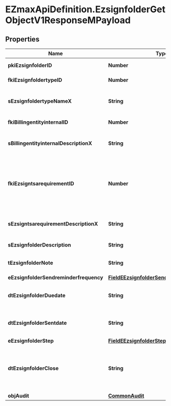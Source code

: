 # EZmaxApiDefinition.EzsignfolderGetObjectV1ResponseMPayload

## Properties

Name | Type | Description | Notes
------------ | ------------- | ------------- | -------------
**pkiEzsignfolderID** | **Number** | The unique ID of the Ezsignfolder | 
**fkiEzsignfoldertypeID** | **Number** | The unique ID of the Ezsignfoldertype. | 
**sEzsignfoldertypeNameX** | **String** | The name of the Ezsignfoldertype in the language of the requester | 
**fkiBillingentityinternalID** | **Number** | The unique ID of the Billingentityinternal. | 
**sBillingentityinternalDescriptionX** | **String** | The description of the Billingentityinternal in the language of the requester | 
**fkiEzsigntsarequirementID** | **Number** | The unique ID of the Ezsigntsarequirement.  Determine if a Time Stamping Authority should add a timestamp on each of the signature. Valid values:  |Value|Description| |-|-| |1|No. TSA Timestamping will requested. This will make all signatures a lot faster since no round-trip to the TSA server will be required. Timestamping will be made using eZsign server&#39;s time.| |2|Best effort. Timestamping from a Time Stamping Authority will be requested but is not mandatory. In the very improbable case it cannot be completed, the timestamping will be made using eZsign server&#39;s time. **Additional fee applies**| |3|Mandatory. Timestamping from a Time Stamping Authority will be requested and is mandatory. In the very improbable case it cannot be completed, the signature will fail and the user will be asked to retry. **Additional fee applies**| | 
**sEzsigntsarequirementDescriptionX** | **String** | The description of the Ezsigntsarequirement in the language of the requester | 
**sEzsignfolderDescription** | **String** | The description of the Ezsignfolder | 
**tEzsignfolderNote** | **String** | Somes extra notes about the eZsign Folder | 
**eEzsignfolderSendreminderfrequency** | [**FieldEEzsignfolderSendreminderfrequency**](FieldEEzsignfolderSendreminderfrequency.md) |  | 
**dtEzsignfolderDuedate** | **String** | The maximum date and time at which the Ezsignfolder can be signed. | 
**dtEzsignfolderSentdate** | **String** | The date and time at which the Ezsign folder was sent the last time. | 
**eEzsignfolderStep** | [**FieldEEzsignfolderStep**](FieldEEzsignfolderStep.md) |  | 
**dtEzsignfolderClose** | **String** | The date and time at which the folder was closed. Either by applying the last signature or by completing it prematurely. | 
**objAudit** | [**CommonAudit**](CommonAudit.md) |  | 



